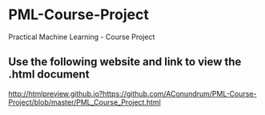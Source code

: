 # PML-Course-Project
Practical Machine Learning - Course Project
## Use the following website and link to view the .html document

http://htmlpreview.github.io?https://github.com/AConundrum/PML-Course-Project/blob/master/PML_Course_Project.html
